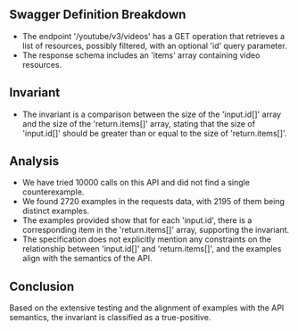 ## Swagger Definition Breakdown
- The endpoint '/youtube/v3/videos' has a GET operation that retrieves a list of resources, possibly filtered, with an optional 'id' query parameter.
- The response schema includes an 'items' array containing video resources.

## Invariant
- The invariant is a comparison between the size of the 'input.id[]' array and the size of the 'return.items[]' array, stating that the size of 'input.id[]' should be greater than or equal to the size of 'return.items[]'.

## Analysis
- We have tried 10000 calls on this API and did not find a single counterexample.
- We found 2720 examples in the requests data, with 2195 of them being distinct examples.
- The examples provided show that for each 'input.id', there is a corresponding item in the 'return.items[]' array, supporting the invariant.
- The specification does not explicitly mention any constraints on the relationship between 'input.id[]' and 'return.items[]', and the examples align with the semantics of the API.

## Conclusion
Based on the extensive testing and the alignment of examples with the API semantics, the invariant is classified as a true-positive.
